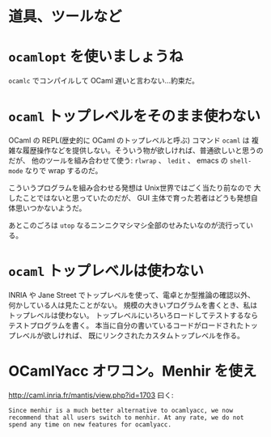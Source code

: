 道具、ツールなど
=========================

``ocamlopt`` を使いましょうね
============================================

``ocamlc`` でコンパイルして OCaml 遅いと言わない…約束だ。

``ocaml`` トップレベルをそのまま使わない
============================================

OCaml の REPL(歴史的に OCaml のトップレベルと呼ぶ) コマンド ``ocaml`` は
複雑な履歴操作などを提供しない。そういう物が欲しければ、普通欲しいと思うのだが、
他のツールを組み合わせて使う:
``rlwrap`` 、 ``ledit`` 、 emacs の ``shell-mode`` なりで wrap するのだ。

こういうプログラムを組み合わせる発想は Unix世界ではごく当たり前なので
大したことではないと思っていたのだが、 GUI 主体で育った若者はどうも発想自体思いつかないようだ。

あとこのごろは ``utop`` なるニンニクマシマシ全部のせみたいなのが流行っている。

``ocaml`` トップレベルは使わない
============================================

INRIA や Jane Street でトップレベルを使って、電卓とか型推論の確認以外、
何かしている人は見たことがない。
規模の大きいプログラムを書くとき、私はトップレベルは使わない。
トップレベルにいろいろロードしてテストするならテストプログラムを書く。 
本当に自分の書いているコードがロードされたトップレベルが欲しければ、
既にリンクされたカスタムトップレベルを作る。


OCamlYacc オワコン。Menhir を使え
======================================

http://caml.inria.fr/mantis/view.php?id=1703 曰く:

    Since menhir is a much better alternative to ocamlyacc, we now recommend that all users switch to menhir. At any rate, we do not spend any time on new features for ocamlyacc.

